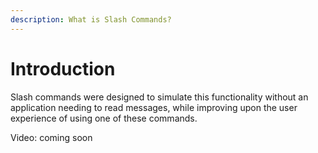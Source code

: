```yaml
---
description: What is Slash Commands?
---
```


# Introduction

Slash commands were designed to simulate this functionality without an application needing to read messages, while improving upon the user experience of using one of these commands.

Video: coming soon
